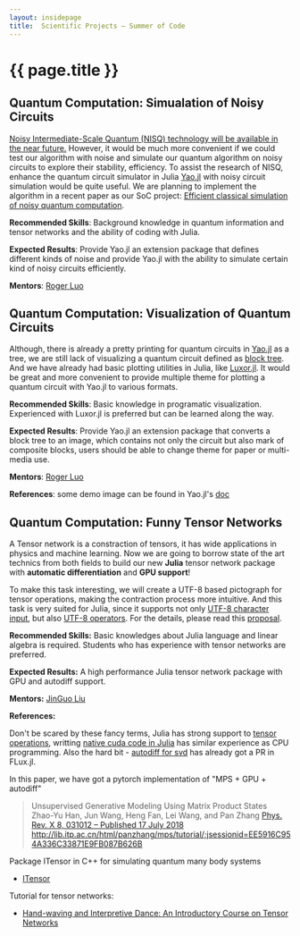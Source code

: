 ```yaml
---
layout: insidepage
title:  Scientific Projects – Summer of Code
---
```


# {{ page.title }}

## Quantum Computation: Simualation of Noisy Circuits

[Noisy Intermediate-Scale Quantum (NISQ) technology will be available in the near future.](https://arxiv.org/abs/1801.00862) However, it would be much more convenient if we could test our algorithm with noise and simulate our quantum algorithm on noisy circuits to explore their stability, efficiency. To assist the research of NISQ, enhance the quantum circuit simulator in Julia [Yao.jl](https://github.com/QuantumBFS/Yao.jl) with noisy circuit simulation would be quite useful. We are planning to implement the algorithm in a recent paper as our SoC project: [Efficient classical simulation of noisy quantum computation](https://arxiv.org/pdf/1810.03176.pdf).

**Recommended Skills**: Background knowledge in quantum information and tensor networks and the ability of coding with Julia.

**Expected Results**: Provide Yao.jl an extension package that defines different kinds of noise and provide Yao.jl with the ability to simulate certain kind of noisy circuits efficiently.

**Mentors**: [Roger Luo](https://github.com/Roger-luo/)

## Quantum Computation: Visualization of Quantum Circuits

Although, there is already a pretty printing for quantum circuits in [Yao.jl](https://github.com/QuantumBFS/Yao.jl) as a tree, we are still lack of visualizing a quantum circuit defined as [block tree](https://quantumbfs.github.io/Yao.jl/latest/man/blocks/). And we have already had basic plotting utilities in Julia, like [Luxor.jl](https://github.com/JuliaGraphics/Luxor.jl). It would be great and more convenient to provide multiple theme for plotting a quantum circuit with Yao.jl to various formats.

**Recommended Skills**: Basic knowledge in programatic visualization. Experienced with Luxor.jl is preferred but can be learned along the way.

**Expected Results**: Provide Yao.jl an extension package that converts a block tree to an image, which contains not only the circuit but also mark of composite blocks, users should be able to change theme for paper or multi-media use.

**Mentors**: [Roger Luo](https://github.com/Roger-luo/)

**References**: some demo image can be found in Yao.jl's [doc](https://quantumbfs.github.io/Yao.jl/latest/tutorial/QFT/)


## Quantum Computation: Funny Tensor Networks

A Tensor network is a constraction of tensors, it has wide applications in physics and machine learning. Now we are going to borrow state of the art technics from both fields to build our new **Julia** tensor network package with **automatic differentiation** and **GPU support**!

To make this task interesting, we will create a UTF-8 based pictograph for tensor operations, making the contraction process more intuitive. And this task is very suited for Julia, since it supports not only [UTF-8 character input](https://docs.julialang.org/en/v0.6.0/manual/unicode-input/), but also [UTF-8 operators](https://github.com/JuliaLang/julia/blob/c200b4cdb9620b6df369ae3c735cf3af30b6a47f/src/julia-parser.scm). For the details, please read this [proposal](https://github.com/QuantumBFS/FunnyTN.jl/blob/master/docs/src/dev/proposal.md).

**Recommended Skills:** Basic knowledges about Julia language and linear algebra is required. Students who has experience with tensor networks are preferred.

**Expected Results:** A high performance Julia tensor network package with GPU and autodiff support.

**Mentors:** [JinGuo Liu](https://github.com/GiggleLiu)

**References:**

Don't be scared by these fancy terms, Julia has strong support to [tensor operations](https://github.com/Jutho/TensorOperations.jl), writting [native cuda code in Julia](https://julialang.org/blog/2017/03/cudanative) has similar experience as CPU programming. Also the hard bit - [autodiff for svd](https://github.com/FluxML/Flux.jl/pull/474) has already got a PR in FLux.jl.

In this paper, we have got a pytorch implementation of "MPS + GPU + autodiff"

> Unsupervised Generative Modeling Using Matrix Product States
> Zhao-Yu Han, Jun Wang, Heng Fan, Lei Wang, and Pan Zhang
> [Phys. Rev. X 8, 031012 – Published 17 July 2018](https://journals.aps.org/prx/abstract/10.1103/PhysRevX.8.031012)
> http://lib.itp.ac.cn/html/panzhang/mps/tutorial/;jsessionid=EE5916C954A336C33871E9FB087B626B

Package ITensor in C++ for simulating quantum many body systems
* [ITensor](http://itensor.org/)

Tutorial for tensor networks:

* [Hand-waving and Interpretive Dance: An Introductory Course on Tensor Networks](https://arxiv.org/abs/1603.03039)
